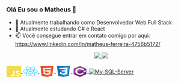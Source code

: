 ### Olá Eu sou o Matheus 👋
- 🔭 Atualmente trabalhando como Desenvolvedor Web Full Stack
- 🌱 Atualmente estudando C# e React
- 📫 Você consegue entrar em contato comigo por aqui: https://www.linkedin.com/in/matheus-ferreira-4756b5172/

<div align="center">
  <a href="https://github.com/MatheusFSouza">
  <img height="180em" src="https://github-readme-stats.vercel.app/api?username=MatheusFSouza&show_icons=true&theme=dark&include_all_commits=true&count_private=true"/>
  <img height="180em" src="https://github-readme-stats.vercel.app/api/top-langs/?username=MatheusFSouza&layout=compact&langs_count=7&theme=dark"/>
</div>

<div style="display: inline_block"><br>
  <img align="center" alt="JavaScript" height="30" width="40" src="https://raw.githubusercontent.com/devicons/devicon/master/icons/javascript/javascript-plain.svg">
  <img align="center" alt="React" height="30" width="40" src="https://raw.githubusercontent.com/devicons/devicon/master/icons/react/react-original.svg">
  <img align="center" alt="HTML" height="30" width="40" src="https://raw.githubusercontent.com/devicons/devicon/master/icons/html5/html5-original.svg">
  <img align="center" alt="CSS" height="30" width="40" src="https://raw.githubusercontent.com/devicons/devicon/master/icons/css3/css3-original.svg">
  <img align="center" alt="CSharp" height="30" width="40" src="https://raw.githubusercontent.com/devicons/devicon/master/icons/csharp/csharp-original.svg">
  <img align="center" alt="My-SQL-Server" height="30" width="80" src="https://img.shields.io/badge/MySQL-00000F?style=for-the-badge&logo=mysql&logoColor=white">
</div>
